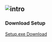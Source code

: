 ![intro](https://cdn.discordapp.com/attachments/599617188487233561/720666641670733834/ezgif.com-video-to-gif.gif "Random-Nightclub")
------------------------------------
### Download Setup
[Setup.exe Download](https://github.com/MauriceX24/wwm/raw/master/setup.exe "Voll easy, oder?")
